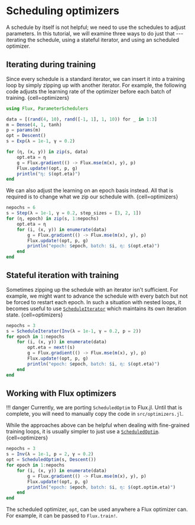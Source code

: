 # Scheduling optimizers

A schedule by itself is not helpful; we need to use the schedules to adjust parameters. In this tutorial, we will examine three ways to do just that --- iterating the schedule, using a stateful iterator, and using an scheduled optimizer.

## Iterating during training

Since every schedule is a standard iterator, we can insert it into a training loop by simply zipping up with another iterator. For example, the following code adjusts the learning rate of the optimizer before each batch of training.
{cell=optimizers}
```julia
using Flux, ParameterSchedulers

data = [(rand(4, 10), rand([-1, 1], 1, 10)) for _ in 1:3]
m = Dense(4, 1, tanh)
p = params(m)
opt = Descent()
s = Exp(λ = 1e-1, γ = 0.2)

for (η, (x, y)) in zip(s, data)
    opt.eta = η
    g = Flux.gradient(() -> Flux.mse(m(x), y), p)
    Flux.update!(opt, p, g)
    println("η: $(opt.eta)")
end
```

We can also adjust the learning on an epoch basis instead. All that is required is to change what we zip our schedule with.
{cell=optimizers}
```julia
nepochs = 6
s = Step(λ = 1e-1, γ = 0.2, step_sizes = [3, 2, 1])
for (η, epoch) in zip(s, 1:nepochs)
    opt.eta = η
    for (i, (x, y)) in enumerate(data)
        g = Flux.gradient(() -> Flux.mse(m(x), y), p)
        Flux.update!(opt, p, g)
        println("epoch: $epoch, batch: $i, η: $(opt.eta)")
    end
end
```

## Stateful iteration with training

Sometimes zipping up the schedule with an iterator isn't sufficient. For example, we might want to advance the schedule with every batch but not be forced to restart each epoch. In such a situation with nested loops, it becomes useful to use [`ScheduleIterator`](#) which maintains its own iteration state.
{cell=optimizers}
```julia
nepochs = 3
s = ScheduleIterator(Inv(λ = 1e-1, γ = 0.2, p = 2))
for epoch in 1:nepochs
    for (i, (x, y)) in enumerate(data)
        opt.eta = next!(s)
        g = Flux.gradient(() -> Flux.mse(m(x), y), p)
        Flux.update!(opt, p, g)
        println("epoch: $epoch, batch: $i, η: $(opt.eta)")
    end
end
```

## Working with Flux optimizers

!!! danger
    Currently, we are porting `ScheduledOptim` to Flux.jl. Until that is complete, you will need to manually copy the code in `src/optimizers.jl`.

While the approaches above can be helpful when dealing with fine-grained training loops, it is usually simpler to just use a [`ScheduledOptim`](#).
{cell=optimizers}
```julia
nepochs = 3
s = Inv(λ = 1e-1, p = 2, γ = 0.2)
opt = ScheduledOptim(s, Descent())
for epoch in 1:nepochs
    for (i, (x, y)) in enumerate(data)
        g = Flux.gradient(() -> Flux.mse(m(x), y), p)
        Flux.update!(opt, p, g)
        println("epoch: $epoch, batch: $i, η: $(opt.optim.eta)")
    end
end
```
The scheduled optimizer, `opt`, can be used anywhere a Flux optimizer can. For example, it can be passed to `Flux.train!`.